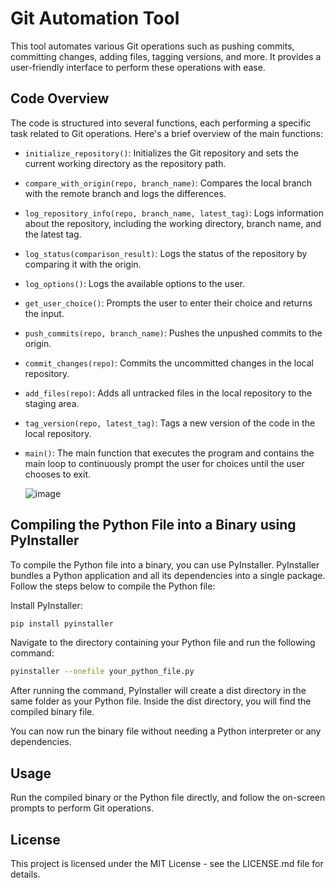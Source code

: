 # Git Automation Tool

This tool automates various Git operations such as pushing commits, committing changes, adding files, tagging versions, and more. It provides a user-friendly interface to perform these operations with ease.

## Code Overview

The code is structured into several functions, each performing a specific task related to Git operations. Here's a brief overview of the main functions:

- `initialize_repository()`: Initializes the Git repository and sets the current working directory as the repository path.
- `compare_with_origin(repo, branch_name)`: Compares the local branch with the remote branch and logs the differences.
- `log_repository_info(repo, branch_name, latest_tag)`: Logs information about the repository, including the working directory, branch name, and the latest tag.
- `log_status(comparison_result)`: Logs the status of the repository by comparing it with the origin.
- `log_options()`: Logs the available options to the user.
- `get_user_choice()`: Prompts the user to enter their choice and returns the input.
- `push_commits(repo, branch_name)`: Pushes the unpushed commits to the origin.
- `commit_changes(repo)`: Commits the uncommitted changes in the local repository.
- `add_files(repo)`: Adds all untracked files in the local repository to the staging area.
- `tag_version(repo, latest_tag)`: Tags a new version of the code in the local repository.
- `main()`: The main function that executes the program and contains the main loop to continuously prompt the user for choices until the user chooses to exit.

  ![image](https://github.com/grinntec/git-helper/assets/40019507/52835528-47c8-4cdc-b59f-a9a047f93315)

## Compiling the Python File into a Binary using PyInstaller

To compile the Python file into a binary, you can use PyInstaller. PyInstaller bundles a Python application and all its dependencies into a single package. Follow the steps below to compile the Python file:

Install PyInstaller:
```sh
pip install pyinstaller
```

Navigate to the directory containing your Python file and run the following command:

```sh
pyinstaller --onefile your_python_file.py
```

After running the command, PyInstaller will create a dist directory in the same folder as your Python file. Inside the dist directory, you will find the compiled binary file.

You can now run the binary file without needing a Python interpreter or any dependencies.

## Usage
Run the compiled binary or the Python file directly, and follow the on-screen prompts to perform Git operations.

## License
This project is licensed under the MIT License - see the LICENSE.md file for details.
